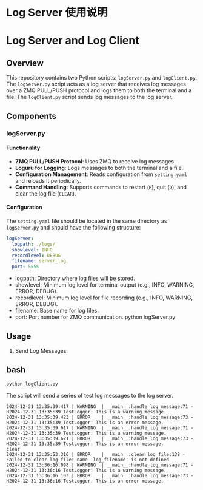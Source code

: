 # Log Server 使用说明

# Log Server and Log Client

## Overview

This repository contains two Python scripts: `logServer.py` and `logClient.py`. The `logServer.py` script acts as a log server that receives log messages over a ZMQ PULL/PUSH protocol and logs them to both the terminal and a file. The `logClient.py` script sends log messages to the log server.

## Components

### logServer.py

#### Functionality

- **ZMQ PULL/PUSH Protocol**: Uses ZMQ to receive log messages.
- **Loguru for Logging**: Logs messages to both the terminal and a file.
- **Configuration Management**: Reads configuration from `setting.yaml` and reloads it periodically.
- **Command Handling**: Supports commands to restart (`R`), quit (`Q`), and clear the log file (`CLEAR`).

#### Configuration

The `setting.yaml` file should be located in the same directory as `logServer.py` and should have the following structure:

```yaml
logServer:
  logpath: ./logs/
  showlevel: INFO
  recordlevel: DEBUG
  filename: server_log
  port: 5555
```
- logpath: Directory where log files will be stored.
- showlevel: Minimum log level for terminal output (e.g., INFO, WARNING, ERROR, DEBUG).
- recordlevel: Minimum log level for file recording (e.g., INFO, WARNING, ERROR, DEBUG).
- filename: Base name for log files.
- port: Port number for ZMQ communication.
  python logServer.py


## Usage
1. Send Log Messages:

bash
---
```bash
python logClient.py
```
The script will send a series of test log messages to the log server.

 ```log 
2024-12-31 13:35:39.417 | WARNING  | __main__:handle_log_message:71 - H2024-12-31 13:35:39 TestLogger: This is a warning message. 
2024-12-31 13:35:39.423 | ERROR    | __main__:handle_log_message:73 - H2024-12-31 13:35:39 TestLogger: This is an error message. 
2024-12-31 13:35:39.617 | WARNING  | __main__:handle_log_message:71 - H2024-12-31 13:35:39 TestLogger: This is a warning message. 
2024-12-31 13:35:39.621 | ERROR    | __main__:handle_log_message:73 - H2024-12-31 13:35:39 TestLogger: This is an error message. 
clear
2024-12-31 13:35:53.316 | ERROR    | __main__:clear_log_file:138 - Failed to clear log file: name 'log_filename' is not defined
2024-12-31 13:36:16.098 | WARNING  | __main__:handle_log_message:71 - H2024-12-31 13:36:16 TestLogger: This is a warning message. 
2024-12-31 13:36:16.103 | ERROR    | __main__:handle_log_message:73 - H2024-12-31 13:36:16 TestLogger: This is an error message. 
